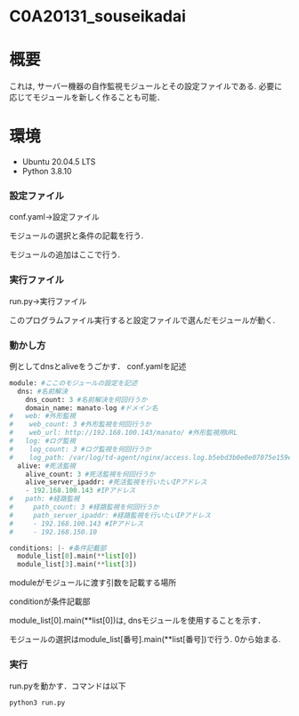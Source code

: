 # C0A20131_souseikadai

# 概要
これは, サーバー機器の自作監視モジュールとその設定ファイルである. 必要に応じてモジュールを新しく作ることも可能．

# 環境
- Ubuntu 20.04.5 LTS
- Python 3.8.10

### 設定ファイル
conf.yaml→設定ファイル

モジュールの選択と条件の記載を行う.

モジュールの追加はここで行う.

### 実行ファイル
run.py→実行ファイル

このプログラムファイル実行すると設定ファイルで選んだモジュールが動く.


### 動かし方
例としてdnsとaliveをうごかす．
conf.yamlを記述
```python
module: #ここのモジュールの設定を記述
  dns: #名前解決
    dns_count: 3 #名前解決を何回行うか
    domain_name: manato-log #ドメイン名
#   web: #外形監視
#    web_count: 3 #外形監視を何回行うか
#    web_url: http://192.168.100.143/manato/ #外形監視用URL
#   log: #ログ監視
#    log_count: 3 #ログ監視を何回行うか
#    log_path: /var/log/td-agent/nginx/access.log.b5ebd3b0e0e07075e159e85ea77a52e9f.log #ログファイルのパス
  alive: #死活監視
    alive_count: 3 #死活監視を何回行うか
    alive_server_ipaddr: #死活監視を行いたいIPアドレス
    - 192.168.100.143 #IPアドレス
#   path: #経路監視
#     path_count: 3 #経路監視を何回行うか
#     path_server_ipaddr: #経路監視を行いたいIPアドレス
#     - 192.168.100.143 #IPアドレス
#     - 192.168.150.10

conditions: |- #条件記載部
  module_list[0].main(**list[0])
  module_list[3].main(**list[3])
```

moduleがモジュールに渡す引数を記載する場所

conditionが条件記載部

module_list[0].main(**list[0])は, dnsモジュールを使用することを示す．

モジュールの選択はmodule_list[番号].main(**list[番号])で行う. 0から始まる.

### 実行
run.pyを動かす．コマンドは以下
```
python3 run.py
```










